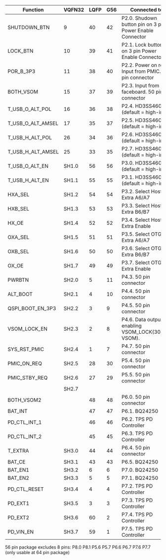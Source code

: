 | Function          | VQFN32 | LQFP | G56 | Connected to             |
|-------------------|--------|------|-----|--------------------------|
| SHUTDOWN_BTN      | 9      | 40   | 42  | P2.0. Shudown button pin on 3 pin Power Enable Connector   |
| LOCK_BTN          | 10     | 39   | 41  | P2.1. Lock button pin on 3 pin Power Enable Connector   | 
| POR_B_3P3         | 11     | 38   | 40  | P2.2. Power on reset Input from PMIC. 50 pin connector             |
| BOTH_VSOM         | 15     | 37   | 39  | P2.3. Input from faceboard. 50 pin connector    | 
| T_USB_O_ALT_POL   | 16     | 36   | 38  | P2.4. HD3SS460 (default = high-im)     |
| T_USB_O_ALT_AMSEL | 17     | 35   | 37  | P2.5. HD3SS460 (default = high-im)  |
| T_USB_H_ALT_POL   | 26     | 34   | 36  | P2.6. HD3SS460 (default = high-im) |
| T_USB_H_ALT_AMSEL | 25     | 33   | 35  | P2.7. HD3SS460 (default = high-im)  |
| T_USB_O_ALT_EN    | SH1.0  | 56   | 56  | P3.0. HD3SS460 (default = high-im) |
| T_USB_H_ALT_EN    | SH1.1  | 55   | 55  | P3.1. HD3SS460 (default = high-im) |
| HXA_SEL           | SH1.2  | 54   | 54  | P3.2. Select Host Extra A6/A7   |
| HXB_SEL           | SH1.3  | 53   | 53  | P3.3. Select Host Extra B6/B7 |
| HX_OE             | SH1.4  | 52   | 52  | P3.4. Select Host Extra Enable     |
| OXA_SEL           | SH1.5  | 51   | 51  | P3.5. Select OTG Extra A6/A7      |
| OXB_SEL           | SH1.6  | 50   | 50  | P3.6. Select OTG Extra B6/B7     |
| OX_OE             | SH1.7  | 49   | 49  | P3.7. Select OTG Extra Enable     |
| PWRBTN            | SH2.0  | 5     | 11  | P4.3. 50 pin connector    |
| ALT_BOOT          | SH2.1  | 4     | 10  | P4.4. 50 pin connector    |
| QSPI_BOOT_EN_3P3  | SH2.2  | 3     | 9   | P4.5. 50 pin connector    |
| VSOM_LOCK_EN      | SH2.3  | 2     | 8   | P4.6. Data output enabling VSOM_LOCK(300mA VSOM). |
| SYS_RST_PMIC      | SH2.4  | 1     | 7   | P4.7. 50 pin connector   |
| PMIC_ON_REQ       | SH2.5  | 28    | 30  | P5.4. 50 pin connector  |
| PMIC_STBY_REQ     | SH2.6  | 27    | 29  | P5.5. 50 pin connector  |
|                   | SH2.7  |       |     |                 |        
| BOTH_VSOM2        |        | 48    | 48  | P6.0. 50 pin connector |
| BAT_INT           |        | 47    | 47  | P6.1. BQ24250 |
| PD_CTL_INT_1      |        | 46    | 46  | P6.2. TPS PD Controller |
| PD_CTL_INT_2      |        | 45    | 45  | P6.3. TPS PD Controller |
| T_EXTRA           | SH3.0  | 44    | 44  | P6.4. 50 pin connector |
| BAT_CE            | SH3.1  | 43    | 43  | P6.5. BQ24250 |
| BAT_EN1           | SH3.2  | 6     | 6   | P7.0. BQ24250  |
| BAT_EN2           | SH3.3  | 5     | 5   | P7.1. BQ24250  |
| PD_CTL_RESET      | SH3.4  | 4     | 4   | P7.2. TPS PD Controller  |
| PD_EXT1           | SH3.5  | 3     | 3   | P7.3. TPS PD Controller   | 
| PD_EXT2           | SH3.6  | 60    | 2   | P7.4. TPS PD Controller  |
| PD_VIN_EN         | SH3.7  | 59    | 1   | P7.5. TPS PD Controller   |

56 pin package excludes 8 pins: P8.0 P8.1 P5.6 P5.7 P6.6 P6.7 P7.6 P7.7 (only usable at 64 pin package)

